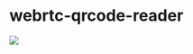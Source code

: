# webrtc-qrcode-reader

![](https://raw.githubusercontent.com/tkt989/webrtc-qrcode-reader/master/assets/index.gif)
